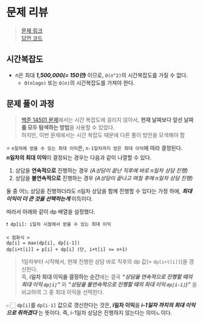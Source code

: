 # 문제 리뷰

> [문제 링크](https://www.acmicpc.net/problem/15486)  
> [답안 코드](https://github.com/minSsan/algorithm/blob/main/baekjoon/%EB%8F%99%EC%A0%81%EA%B3%84%ED%9A%8D%EB%B2%95/15486.cpp)

## 시간복잡도

- n은 최대 **_1,500,000(= 150만)_** 이므로, `O(n^2)`의 시간복잡도를 가질 수 없다.
  - `O(nlogn)` 또는 `O(n)`의 시간복잡도를 가져야 한다.

## 문제 풀이 과정

> [백준 14501 문제](https://www.acmicpc.net/problem/14501)에서는 시간 복잡도에 걸리지 않아서, **현재 날짜보다 앞선 날짜를 모두 탐색하는 방법**을 사용할 수 있었다.  
> 하지만, 이번 문제에서는 시간 복잡도 때문에 다른 풀이 방안을 모색해야 함

⭐️ `n일차에 얻을 수 있는 최대 이익`은, `n-1일차까지 얻은 최대 이익`에 따라 결정된다.  
**n일차의 최대 이익**이 결정되는 경우는 다음과 같이 나열할 수 있다.

1. 상담을 **연속적으로** 진행하는 경우 _(A상담이 끝난 직후에 바로 n일차 상담 진행)_
2. 상담을 **불연속적으로** 진행하는 경우 _(A상담이 끝나고 며칠 후에 n일차 상담 진행)_

둘 중 어느 상담을 진행하더라도 n일차 상담을 함께 진행할 수 있다는 가정 하에, **_최대 이익이 더 큰 것을 선택하는게_** 이득이다.

따라서 아래와 같이 dp 배열을 설정했다.

```
❗️ dp[i]: i일차 시점에서 얻을 수 있는 최대 이익

< 점화식 >
dp[i] = max(dp[i], dp[i-1])
dp[i+t[i]] = p[i] + dp[i] (단, i+t[i] <= n+1)
```

> 1일차부터 시작해서, 현재 진행한 상담 바로 직후의 dp 값(= `dp[i+t[i]]`)을 갱신한다.  
> 즉, **i일차 최대 이익을 결정하는 순간**에는 결국 **_"상담을 연속적으로 진행할 때의 최대 이익 `dp[i]`"_** 와 **_"상담을 불연속적으로 진행할 때의 최대 이익 `dp[i-1]`)"_** 을 비교하여 그 중 최대 이익을 선택한다.

👉🏻 `dp[i]`를 `dp[i-1]` 값으로 갱신한다는 것은, **i일차 이익**을 **_i-1일차 까지의 최대 이익으로 취하겠다_** 는 뜻이다. 즉, i-1일차 상담은 진행하지 않는다는 의미ㄴ이다.
